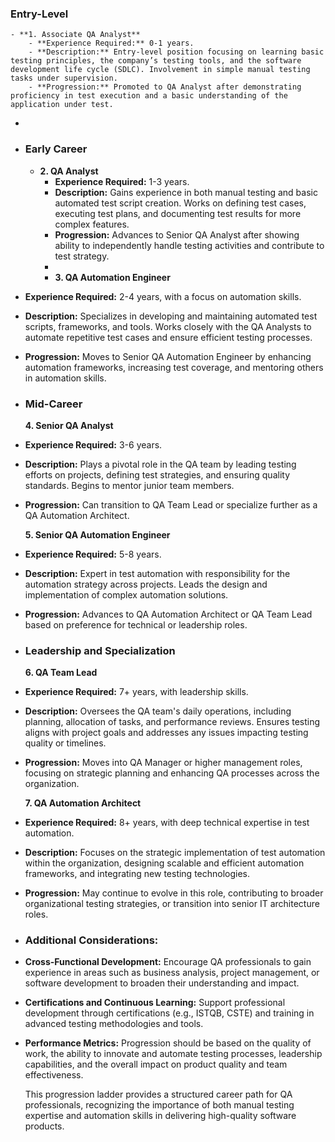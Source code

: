 ### Entry-Level
	- **1. Associate QA Analyst**
		- **Experience Required:** 0-1 years.
		- **Description:** Entry-level position focusing on learning basic testing principles, the company’s testing tools, and the software development life cycle (SDLC). Involvement in simple manual testing tasks under supervision.
		- **Progression:** Promoted to QA Analyst after demonstrating proficiency in test execution and a basic understanding of the application under test.
-
- ### Early Career
	- **2. QA Analyst**
		- **Experience Required:** 1-3 years.
		- **Description:** Gains experience in both manual testing and basic automated test script creation. Works on defining test cases, executing test plans, and documenting test results for more complex features.
		- **Progression:** Advances to Senior QA Analyst after showing ability to independently handle testing activities and contribute to test strategy.
		-
		- **3. QA Automation Engineer**
- **Experience Required:** 2-4 years, with a focus on automation skills.
- **Description:** Specializes in developing and maintaining automated test scripts, frameworks, and tools. Works closely with the QA Analysts to automate repetitive test cases and ensure efficient testing processes.
- **Progression:** Moves to Senior QA Automation Engineer by enhancing automation frameworks, increasing test coverage, and mentoring others in automation skills.
- ### Mid-Career
  
  **4. Senior QA Analyst**
- **Experience Required:** 3-6 years.
- **Description:** Plays a pivotal role in the QA team by leading testing efforts on projects, defining test strategies, and ensuring quality standards. Begins to mentor junior team members.
- **Progression:** Can transition to QA Team Lead or specialize further as a QA Automation Architect.
  
  **5. Senior QA Automation Engineer**
- **Experience Required:** 5-8 years.
- **Description:** Expert in test automation with responsibility for the automation strategy across projects. Leads the design and implementation of complex automation solutions.
- **Progression:** Advances to QA Automation Architect or QA Team Lead based on preference for technical or leadership roles.
- ### Leadership and Specialization
  
  **6. QA Team Lead**
- **Experience Required:** 7+ years, with leadership skills.
- **Description:** Oversees the QA team's daily operations, including planning, allocation of tasks, and performance reviews. Ensures testing aligns with project goals and addresses any issues impacting testing quality or timelines.
- **Progression:** Moves into QA Manager or higher management roles, focusing on strategic planning and enhancing QA processes across the organization.
  
  **7. QA Automation Architect**
- **Experience Required:** 8+ years, with deep technical expertise in test automation.
- **Description:** Focuses on the strategic implementation of test automation within the organization, designing scalable and efficient automation frameworks, and integrating new testing technologies.
- **Progression:** May continue to evolve in this role, contributing to broader organizational testing strategies, or transition into senior IT architecture roles.
- ### Additional Considerations:
- **Cross-Functional Development:** Encourage QA professionals to gain experience in areas such as business analysis, project management, or software development to broaden their understanding and impact.
- **Certifications and Continuous Learning:** Support professional development through certifications (e.g., ISTQB, CSTE) and training in advanced testing methodologies and tools.
- **Performance Metrics:** Progression should be based on the quality of work, the ability to innovate and automate testing processes, leadership capabilities, and the overall impact on product quality and team effectiveness.
  
  This progression ladder provides a structured career path for QA professionals, recognizing the importance of both manual testing expertise and automation skills in delivering high-quality software products.